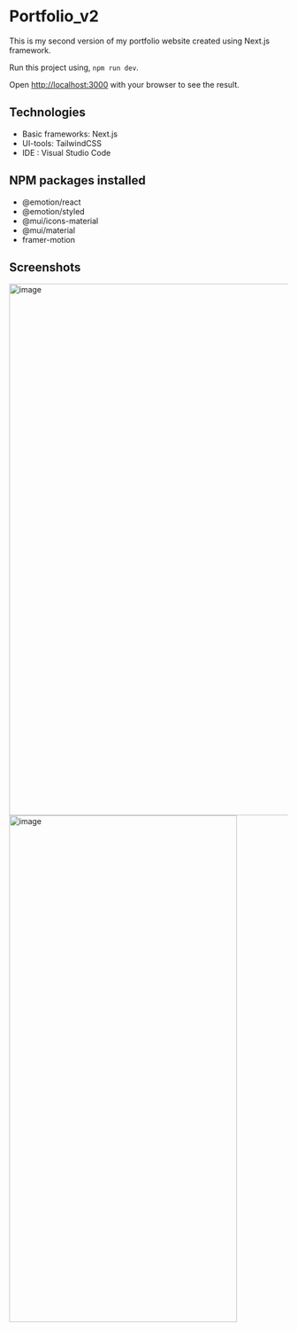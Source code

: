 # Portfolio_v2

This is my second version of my portfolio website created using Next.js framework.

Run this project using, ```npm run dev```.

Open [http://localhost:3000](http://localhost:3000) with your browser to see the result.

## Technologies
* Basic frameworks: Next.js
* UI-tools: TailwindCSS
* IDE : Visual Studio Code

## NPM packages installed
* @emotion/react
* @emotion/styled
* @mui/icons-material
* @mui/material
* framer-motion

## Screenshots
<img width="960" alt="image" src="https://user-images.githubusercontent.com/113659942/231727880-4a93c014-a9a6-4071-9920-c7b66ba4ab9a.png">
<img width="412" alt="image" height="915" src="https://user-images.githubusercontent.com/113659942/231728540-85727427-e6c6-4176-a358-d4b249d12ea5.jpg">
